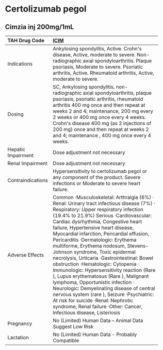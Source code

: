 # Certolizumab pegol

## Cimzia inj 200mg/1mL

| TAH Drug Code      | [**ICIM**](https://www.tahsda.org.tw/drugs/hissearch.php?drug_code=ICIM)                                                                                                                                                                                                                                                                                                                                                                                                                                                                                                                                                                                                                                                                                                                                                               |
|:-------------------|:---------------------------------------------------------------------------------------------------------------------------------------------------------------------------------------------------------------------------------------------------------------------------------------------------------------------------------------------------------------------------------------------------------------------------------------------------------------------------------------------------------------------------------------------------------------------------------------------------------------------------------------------------------------------------------------------------------------------------------------------------------------------------------------------------------------------------------------|
| Indications        | Ankylosing spondylitis, Active. Crohn's disease, Active, moderate to severe. Non-radiographic axial spondyloarthritis. Plaque psoriasis, Moderate to severe. Psoriatic arthritis, Active. Rheumatoid arthritis, Active, moderate to severe.                                                                                                                                                                                                                                                                                                                                                                                                                                                                                                                                                                                            |
| Dosing             | SC, Ankylosing spondylitis, non-radiographic axial spondyloarthritis, plaque psoriasis, psoriatic arthritis, rheumatoid arthritis 400 mg once and then repeat at weeks 2 and 4; maintenance, 200 mg every 2 weeks or 400 mg once every 4 weeks. Crohn's disease 400 mg (as 2 injections of 200 mg) once and then repeat at weeks 2 and 4; maintenance , 400 mg once every 4 weeks.                                                                                                                                                                                                                                                                                                                                                                                                                                                     |
| Hepatic Impairment | Dose adjustment not necessary                                                                                                                                                                                                                                                                                                                                                                                                                                                                                                                                                                                                                                                                                                                                                                                                          |
| Renal Impairment   | Dose adjustment not necessary                                                                                                                                                                                                                                                                                                                                                                                                                                                                                                                                                                                                                                                                                                                                                                                                          |
| Contraindications  | Hypersensitivity to certolizumab pegol or any component of the product. Severe infections or Moderate to severe heart failure.                                                                                                                                                                                                                                                                                                                                                                                                                                                                                                                                                                                                                                                                                                         |
| Adverse Effects    | Common ‧Musculoskeletal: Arthralgia (6%) ‧Renal: Urinary tract infectious disease (7%) ‧Respiratory: Upper respiratory infection (19.4% to 21.9%) Serious ‧Cardiovascular: Cardiac dysrhythmia, Congestive heart failure, Hypertensive heart disease, Myocardial infarction, Pericardial effusion, Pericarditis ‧Dermatologic: Erythema multiforme, Erythema nodosum, Stevens-Johnson syndrome, Toxic epidermal necrolysis, Urticaria ‧Gastrointestinal: Bowel obstruction ‧Hematologic: Cytopenia ‧Immunologic: Hypersensitivity reaction (Rare ), Lupus erythematosus (Rare ), Malignant lymphoma, Opportunistic infection ‧Neurologic: Demyelinating disease of central nervous system (rare ), Seizure ‧Psychiatric: At risk for suicide ‧Renal: Nephrotic syndrome, Renal failure ‧Other: Cancer, Infectious disease, Listeriosis |
| Pregnancy          | No (Limited) Human Data – Animal Data Suggest Low Risk                                                                                                                                                                                                                                                                                                                                                                                                                                                                                                                                                                                                                                                                                                                                                                                 |
| Lactation          | No (Limited) Human Data - Probably Compatible                                                                                                                                                                                                                                                                                                                                                                                                                                                                                                                                                                                                                                                                                                                                                                                          |

